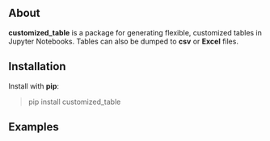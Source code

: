 ## About
__customized_table__ is a package for generating flexible, customized tables in Jupyter Notebooks. Tables can also be dumped to __csv__ or __Excel__ files.

## Installation
Install with __pip__:
> pip install customized_table

## Examples
